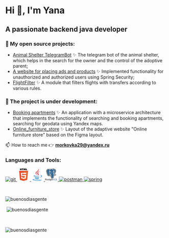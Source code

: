 # Hi 👋, I'm Yana
## A passionate backend java developer

### 🎀 My open source projects:
- [Animal Shelter TelegramBot](https://github.com/BuenosDiasGente/telegram-Animal-Shelter-Holiday) ✨ The telegram bot of the animal shelter, which helps in the search for the owner and the control of the adoptive parent;
- [A website for placing ads and products](https://github.com/BuenosDiasGente/Shop_ResaleWebApplication) ✨ Implemented functionality for unauthorized and authorized users using Spring Security;
- [FlightFilter](https://github.com/BuenosDiasGente/FlightFilter) ✨ A module that filters flights with transfers according to various rules.<br>
### 🎀 The project is under development:
- [Booking apartments](https://github.com/BuenosDiasGente/booking_apartment_app.git) ✨ An application with a microservice architecture that implements the functionality of searching and booking apartments, searching for geodata using Yandex maps.
  <br>
- [Online_furniture_store](https://github.com/BuenosDiasGente/Online_furniture_store) ✨ Layout of the adaptive website "Online furniture store" based on the Figma layout.
  <br>


📫 How to reach me 👉 **morkovka29@yandex.ru**


<h3 align="left">Languages and Tools:</h3>
<p align="left"> <a href="https://git-scm.com/" target="_blank" rel="noreferrer"> <img src="https://www.vectorlogo.zone/logos/git-scm/git-scm-icon.svg" alt="git" width="40" height="40"/> </a> <a href="https://www.w3.org/html/" target="_blank" rel="noreferrer"> <img src="https://raw.githubusercontent.com/devicons/devicon/master/icons/html5/html5-original-wordmark.svg" alt="html5" width="40" height="40"/> </a> <a href="https://www.java.com" target="_blank" rel="noreferrer"> <img src="https://raw.githubusercontent.com/devicons/devicon/master/icons/java/java-original.svg" alt="java" width="40" height="40"/> </a> <a href="https://www.postgresql.org" target="_blank" rel="noreferrer"> <img src="https://raw.githubusercontent.com/devicons/devicon/master/icons/postgresql/postgresql-original-wordmark.svg" alt="postgresql" width="40" height="40"/> </a> <a href="https://postman.com" target="_blank" rel="noreferrer"> <img src="https://www.vectorlogo.zone/logos/getpostman/getpostman-icon.svg" alt="postman" width="40" height="40"/> </a> <a href="https://spring.io/" target="_blank" rel="noreferrer"> <img src="https://www.vectorlogo.zone/logos/springio/springio-icon.svg" alt="spring" width="40" height="40"/> </a> </p><br>

<p><img align="left" src="https://github-readme-stats.vercel.app/api/top-langs?username=buenosdiasgente&show_icons=true&locale=en&layout=compact" alt="buenosdiasgente" /></p>
<br>
<p>&nbsp;<img align="center" src="https://github-readme-stats.vercel.app/api?username=buenosdiasgente&show_icons=true&locale=en" alt="buenosdiasgente" /></p>
<br>
<p><img align="center" src="https://github-readme-streak-stats.herokuapp.com/?user=buenosdiasgente&" alt="buenosdiasgente" /></p>
